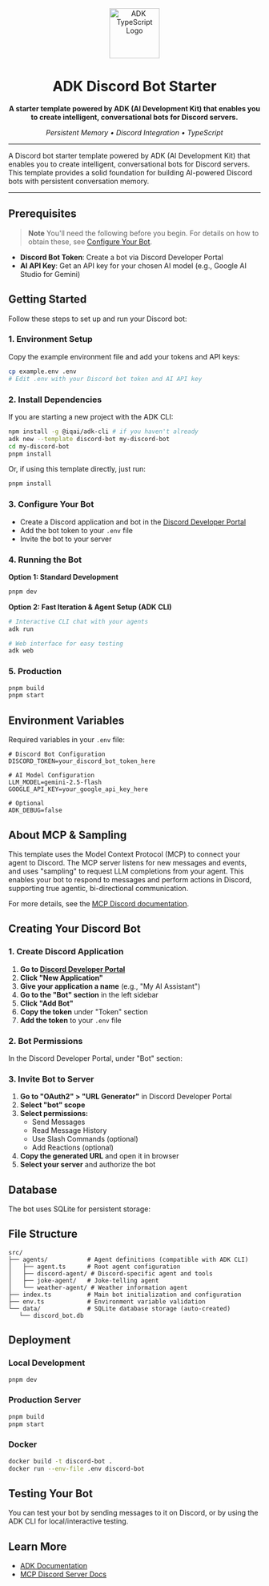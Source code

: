 
<div align="center">

<img src="https://files.catbox.moe/vumztw.png" alt="ADK TypeScript Logo" width="100" />

<br/>



# ADK Discord Bot Starter

**A starter template powered by ADK (AI Development Kit) that enables you to create intelligent, conversational bots for Discord servers.**

_Persistent Memory • Discord Integration • TypeScript_

---

</div>


A Discord bot starter template powered by ADK (AI Development Kit) that enables you to create intelligent, conversational bots for Discord servers. This template provides a solid foundation for building AI-powered Discord bots with persistent conversation memory.

---



## Prerequisites

> **Note**
> You'll need the following before you begin. For details on how to obtain these, see [Configure Your Bot](#3-configure-your-bot).

- **Discord Bot Token**: Create a bot via Discord Developer Portal
- **AI API Key**: Get an API key for your chosen AI model (e.g., Google AI Studio for Gemini)


## Getting Started

Follow these steps to set up and run your Discord bot:

### 1. Environment Setup

Copy the example environment file and add your tokens and API keys:
```bash
cp example.env .env
# Edit .env with your Discord bot token and AI API key
```

### 2. Install Dependencies

If you are starting a new project with the ADK CLI:
```bash
npm install -g @iqai/adk-cli # if you haven't already
adk new --template discord-bot my-discord-bot
cd my-discord-bot
pnpm install
```
Or, if using this template directly, just run:
```bash
pnpm install
```

### 3. Configure Your Bot

- Create a Discord application and bot in the [Discord Developer Portal](https://discord.com/developers/applications)
- Add the bot token to your `.env` file
- Invite the bot to your server

### 4. Running the Bot

**Option 1: Standard Development**
```bash
pnpm dev
```

**Option 2: Fast Iteration & Agent Setup (ADK CLI)**
```bash
# Interactive CLI chat with your agents
adk run

# Web interface for easy testing
adk web
```

### 5. Production
```bash
pnpm build
pnpm start
```


## Environment Variables

Required variables in your `.env` file:

```env
# Discord Bot Configuration
DISCORD_TOKEN=your_discord_bot_token_here

# AI Model Configuration
LLM_MODEL=gemini-2.5-flash
GOOGLE_API_KEY=your_google_api_key_here

# Optional
ADK_DEBUG=false
```

## About MCP & Sampling

This template uses the Model Context Protocol (MCP) to connect your agent to Discord. The MCP server listens for new messages and events, and uses "sampling" to request LLM completions from your agent. This enables your bot to respond to messages and perform actions in Discord, supporting true agentic, bi-directional communication.

For more details, see the [MCP Discord documentation](https://adk.iqai.com/docs/mcp-servers/discord).

## Creating Your Discord Bot

### 1. Create Discord Application

1. **Go to [Discord Developer Portal](https://discord.com/developers/applications)**
2. **Click "New Application"**
3. **Give your application a name** (e.g., "My AI Assistant")
4. **Go to the "Bot" section** in the left sidebar
5. **Click "Add Bot"**
6. **Copy the token** under "Token" section
7. **Add the token** to your `.env` file

### 2. Bot Permissions

In the Discord Developer Portal, under "Bot" section:

### 3. Invite Bot to Server

1. **Go to "OAuth2" > "URL Generator"** in Discord Developer Portal
2. **Select "bot" scope**
3. **Select permissions:**
   - Send Messages
   - Read Message History
   - Use Slash Commands (optional)
   - Add Reactions (optional)
4. **Copy the generated URL** and open it in browser
5. **Select your server** and authorize the bot





## Database

The bot uses SQLite for persistent storage:


## File Structure

```
src/
├── agents/           # Agent definitions (compatible with ADK CLI)
│   ├── agent.ts      # Root agent configuration
│   ├── discord-agent/ # Discord-specific agent and tools
│   ├── joke-agent/   # Joke-telling agent
│   └── weather-agent/ # Weather information agent
├── index.ts          # Main bot initialization and configuration
├── env.ts            # Environment variable validation
└── data/             # SQLite database storage (auto-created)
   └── discord_bot.db
```


## Deployment

### Local Development
```bash
pnpm dev
```

### Production Server
```bash
pnpm build
pnpm start
```

### Docker
```bash
docker build -t discord-bot .
docker run --env-file .env discord-bot
```

## Testing Your Bot

You can test your bot by sending messages to it on Discord, or by using the ADK CLI for local/interactive testing.

## Learn More

- [ADK Documentation](https://adk.iqai.com)
- [MCP Discord Server Docs](https://adk.iqai.com/docs/mcp-servers/discord)
